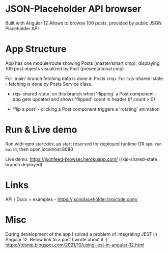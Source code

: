 # JSON-Placeholder API browser

Built with Angular 12
Allows to browse 100 posts, provided by public JSON Placeholder API

# App Structure

App has one module/route showing Posts (master/smart cmp), 
displaying 100 post objects visualized by Post (presentational cmp)

For 'main' branch fetching data is done in Posts cmp.
For rxjs-shared-state - fetching is done by Posts Service class.

* rxjs-shared-state: on this branch when 'flipping' a Post component -
app gets updated and shows 'flipped' count in header (if count > 0)

* 'flip a post' - clicking a Post component triggers a 'rotating' animation

# Run & Live demo

Run with npm start:dev, as start reserved for deployed runtime
OR 
`npm run build`, then open localhost:8080

Live demo: https://jsonfeed-browser.herokuapp.com/ (rxjs-shared-state branch deployed)

# Links
API / Docs + examples - https://jsonplaceholder.typicode.com/

# Misc
During development of the app I solved a problem of integrating JEST in Angular 12.
Below link to a post I wrote about it :)
https://tdsnip.blogspot.com/2021/10/using-jest-in-angular-12.html 